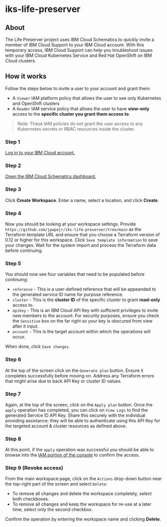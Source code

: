 # iks-life-preserver

## About
The Life Preserver project uses IBM Cloud Schematics to 
quickly invite a member of IBM Cloud Support to your IBM 
Cloud account. With this temporary access, IBM Cloud Support 
can help you troubleshoot issues with your IBM Cloud Kubernetes 
Service and Red Hat OpenShift on IBM Cloud clusters.

## How it works
Follow the steps below to invite a user to your account and grant them: 

* A `Viewer` IAM platform policy that allows the user to see only Kubernetes and OpenShift clusters
* A `Reader` IAM service policy that allows the user to have **view-only** access to the **specific cluster you grant them access to**. 

> Note: These IAM policies do not grant the user access to any Kubernetes secrets or RBAC resources inside the cluster.


### Step 1

[Log in to your IBM Cloud account.](https://cloud.ibm.com)

### Step 2 

[Open the IBM Cloud Schematics dashboard.](https://cloud.ibm.com/schematics)

### Step 3

Click **Create Workspace**. Enter a name, select a location, and click **Create**.

### Step 4

Now you should be looking at your workspace settings. Provide `https://github.com/jpapejr/iks-life-preserver/tree/main` as the Terraform template URL and ensure that you choose a Terraform version of 0.12 or higher for this workspace. Click `Save template information` to save your changes. Wait for the system import and process the Terraform data before continuing.

### Step 5

You should now see four variables that need to be populated before continuing:

* `reference` - This is a user-defined reference that will be appeanded to the generated service ID name for purpose reference.
* `cluster` - This is the **cluster ID** of the specific cluster to grant **read-only** access to.
* `apikey` - This is an IBM Cloud API Key with sufficient privileges to invite new members to the account. For security purposes, ensure you check the `Sensitive` box on the far right so your key is obscured from view after it input.
* `account` - This is the target account within which the operations will occur. 

When done, click `Save changes`.

### Step 6

At the top of the screen click on the `Generate plan` button. Ensure it completes successfully before moving on. Address any Terraform errors that might arise due to back API Key or cluster ID values. 

### Step 7

Again, at the top of the screen, click on the `Apply plan` button. Once the `apply` operation has completed, you can click on `View Logs` to find the generated Service ID API Key. Share this securely with the individual providing assistance; they will be able to authenticate using this API Key for the targeted account & cluster resources as defined above. 

### Step 8

At this point, if the `apply` operation was successful you should be able to browse into the [IAM portion of the console](https://cloud.ibm.com/iam/users) to confirm the access. 



### Step 9 (Revoke access)

From the main workspace page, click on the `Actions` drop-down button near the top-right part of the screen and select `Delete`:

* To remove all changes and delete the workspace completely, select both checkboxes.
* To remove all changes and keep the workspace for re-use at a later time, select only the second checkbox. 

Confirm the operation by entering the workspace name and clicking **Delete**.
